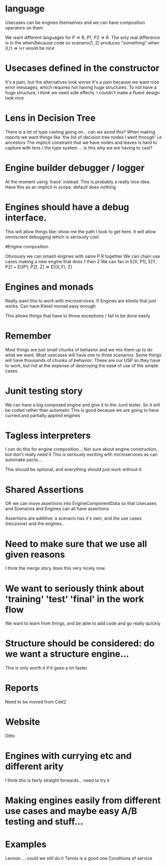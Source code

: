 # language

Usecases can be engines themselves and we can have  composition operators on them


We want different languages for P => R, P1, P2 => R. The only real difference is in the when/because code
so scenario(1, 2) produces "something" when (l,r) => l<r would be nice


# Usecases defined in the constructor
It's a pain, but the alternatives look worse
It's a pain because we want nice error messages, which requires not having huge structures.
To not have a huge structure, I think we need side effects. I couldn't make a fluent design look nice

# Lens in Decision Tree
There is a lot of type casting going on... can we avoid this?
When making reports we want things like 'the list of decision tree nodes I went through' i.e ancestors
The implicit constraint that we have nodes and leaves is hard to capture with lens / the type system ... is this why we are having to cast?

# Engine builder debugger / logger
At the moment using 'trace' instead. 
This is probably a really nice idea.
Have this as an implicit in scope. default does nothing

# Engines should have a debug interface.

This will allow things like: show me the path I took to get here.
It will allow omniscient debugging which is seriously cool 

#Engine composition

Obviously we can smash engines with same P R together
We can chain use cases making a new engine that does 1 then 2
We can fan in E[X, P1], E[Y, P2] + E[(P1, P2), Z] => E[(X,Y), Z]

# Engines and monads
Really want this to work with microservices.
If Engines are kleslis that just works.
Can have Kleisli monad easy enough

This allows things that have to throw exceptions / fail to be done easily

# Remember
Most things are just small chunks of behavior and we mix them up to do what we want. Most usecases will 
have one to three scenarios.
Some things will have thousands of chunks of behavior: These are our USP so they have to work, but
not at the expense of destroying the ease of use of the simple cases.


# Junit testing story

We can have a big composed engine and give it to the Junit tester.
So it will be coded rather than automatic
This is good because we are going to have curried and partially applied engines

# Tagless interpreters
I can do this for engine composition... Not sure about engine construction, but don't really need it
This is seriously exciting with microservices as can automake pacts....

This should be optional, and everything should just work without it.

# Shared Assertions
OK we can move assertions into EngineComponentData so that Usecases and Scenarios and Engines can all have assertions

Assertions are additive: a scenario has it's own, and the use cases (recursive) and the engines..

# Need to make sure that we use all given reasons

I think the merge story does this very nicely now. 


# We want to seriously think about 'training' 'test' 'final' in the work flow
We want to learn from things, and be able to add code and go really quickly

# Structure should be considered: do we want a structure engine... 
This is only worth it if it goes a lot faster.

# Reports
Need to be moved from Cdd2

# Website
Ditto

# Engines with currying etc and different arity
I think this is fairly straight forwards... need to try it

# Making engines easily from different use cases and maybe easy A/B testing and stuff...





# Examples
Lennon ... could we still do it
Tennis is a good one
Conditions of service
